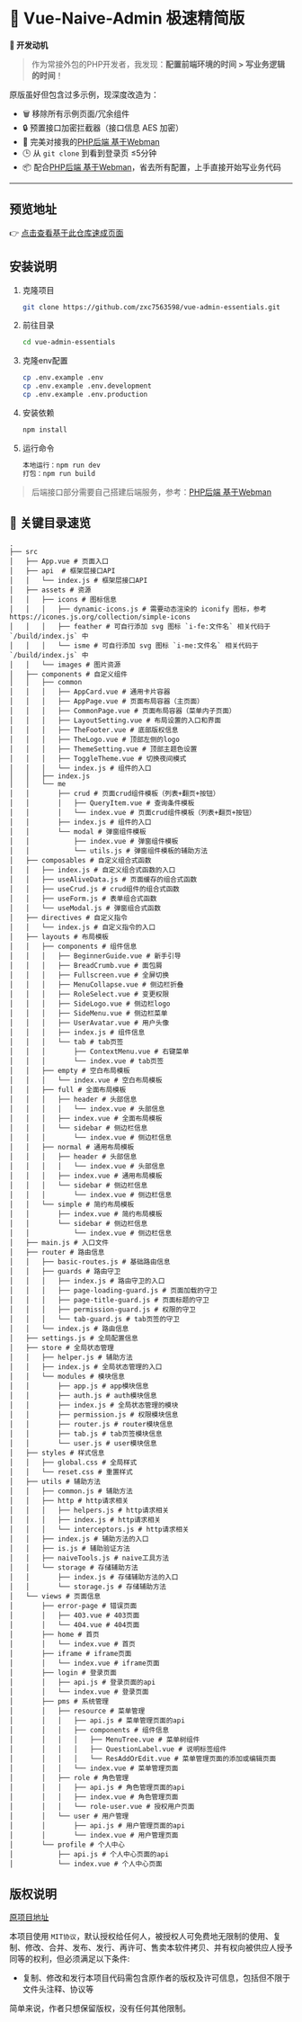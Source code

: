 # 🚀 Vue-Naive-Admin 极速精简版

**💼 开发动机**

> 作为常接外包的PHP开发者，我发现：**配置前端环境的时间 > 写业务逻辑的时间**！

原版虽好但包含过多示例，现深度改造为：

- 🗑️ 移除所有示例页面/冗余组件
- 🔒 预置接口加密拦截器（接口信息 AES 加密）
- 🤝 完美对接我的[PHP后端 基于Webman](https://github.com/zxc7563598/php-webman-essentials)
- 🕒 从 `git clone` 到看到登录页 ≤5分钟
- 📦 配合[PHP后端 基于Webman](https://github.com/zxc7563598/php-webman-essentials)，省去所有配置，上手直接开始写业务代码

---

## 预览地址

👉 [点击查看基于此仓库速成页面](https://example.com/)

## 安装说明

1. 克隆项目
   ```bash
   git clone https://github.com/zxc7563598/vue-admin-essentials.git
   ```
2. 前往目录
   ```bash
   cd vue-admin-essentials
   ```
3. 克隆env配置
   ```bash
   cp .env.example .env
   cp .env.example .env.development
   cp .env.example .env.production
   ```
4. 安装依赖
   ```bash
   npm install
   ```
5. 运行命令
   ```bash
   本地运行：npm run dev
   打包：npm run build
   ```

> 后端接口部分需要自己搭建后端服务，参考：[PHP后端 基于Webman](https://github.com/zxc7563598/php-webman-essentials)

## 📂 关键目录速览

```text
.
├── src
│   ├── App.vue # 页面入口
│   ├── api  # 框架层接口API
│   │   └── index.js # 框架层接口API
│   ├── assets # 资源
│   │   ├── icons # 图标信息
│   │   │   ├── dynamic-icons.js # 需要动态渲染的 iconify 图标，参考https://icones.js.org/collection/simple-icons
│   │   │   ├── feather # 可自行添加 svg 图标 `i-fe:文件名` 相关代码于 `/build/index.js` 中
│   │   │   └── isme # 可自行添加 svg 图标 `i-me:文件名` 相关代码于 `/build/index.js` 中
│   │   └── images # 图片资源
│   ├── components # 自定义组件
│   │   ├── common
│   │   │   ├── AppCard.vue # 通用卡片容器
│   │   │   ├── AppPage.vue # 页面布局容器（主页面）
│   │   │   ├── CommonPage.vue # 页面布局容器（菜单内子页面）
│   │   │   ├── LayoutSetting.vue # 布局设置的入口和界面
│   │   │   ├── TheFooter.vue # 底部版权信息
│   │   │   ├── TheLogo.vue # 顶部左侧的logo
│   │   │   ├── ThemeSetting.vue # 顶部主题色设置
│   │   │   ├── ToggleTheme.vue # 切换夜间模式
│   │   │   └── index.js # 组件的入口
│   │   ├── index.js
│   │   └── me
│   │       ├── crud # 页面crud组件模板（列表+翻页+按钮）
│   │       │   ├── QueryItem.vue # 查询条件模板
│   │       │   └── index.vue # 页面crud组件模板（列表+翻页+按钮）
│   │       ├── index.js # 组件的入口
│   │       └── modal # 弹窗组件模板
│   │           ├── index.vue # 弹窗组件模板
│   │           └── utils.js # 弹窗组件模板的辅助方法
│   ├── composables # 自定义组合式函数
│   │   ├── index.js # 自定义组合式函数的入口
│   │   ├── useAliveData.js # 页面缓存的组合式函数
│   │   ├── useCrud.js # crud组件的组合式函数
│   │   ├── useForm.js # 表单组合式函数
│   │   └── useModal.js # 弹窗组合式函数
│   ├── directives # 自定义指令
│   │   └── index.js # 自定义指令的入口
│   ├── layouts # 布局模板
│   │   ├── components # 组件信息
│   │   │   ├── BeginnerGuide.vue # 新手引导
│   │   │   ├── BreadCrumb.vue # 面包屑
│   │   │   ├── Fullscreen.vue # 全屏切换
│   │   │   ├── MenuCollapse.vue # 侧边栏折叠
│   │   │   ├── RoleSelect.vue # 变更权限
│   │   │   ├── SideLogo.vue # 侧边栏logo
│   │   │   ├── SideMenu.vue # 侧边栏菜单
│   │   │   ├── UserAvatar.vue # 用户头像
│   │   │   ├── index.js # 组件信息
│   │   │   └── tab # tab页签
│   │   │       ├── ContextMenu.vue # 右键菜单
│   │   │       └── index.vue # tab页签
│   │   ├── empty # 空白布局模板
│   │   │   └── index.vue # 空白布局模板
│   │   ├── full # 全面布局模板
│   │   │   ├── header # 头部信息
│   │   │   │   └── index.vue # 头部信息
│   │   │   ├── index.vue # 全面布局模板
│   │   │   └── sidebar # 侧边栏信息
│   │   │       └── index.vue # 侧边栏信息
│   │   ├── normal # 通用布局模板
│   │   │   ├── header # 头部信息
│   │   │   │   └── index.vue # 头部信息
│   │   │   ├── index.vue # 通用布局模板
│   │   │   └── sidebar # 侧边栏信息
│   │   │       └── index.vue # 侧边栏信息
│   │   └── simple # 简约布局模板
│   │       ├── index.vue # 简约布局模板
│   │       └── sidebar # 侧边栏信息
│   │           └── index.vue # 侧边栏信息
│   ├── main.js # 入口文件
│   ├── router # 路由信息
│   │   ├── basic-routes.js # 基础路由信息
│   │   ├── guards # 路由守卫
│   │   │   ├── index.js # 路由守卫的入口
│   │   │   ├── page-loading-guard.js # 页面加载的守卫
│   │   │   ├── page-title-guard.js # 页面标题的守卫
│   │   │   ├── permission-guard.js # 权限的守卫
│   │   │   └── tab-guard.js # tab页签的守卫
│   │   └── index.js # 路由信息
│   ├── settings.js # 全局配置信息
│   ├── store # 全局状态管理
│   │   ├── helper.js # 辅助方法
│   │   ├── index.js # 全局状态管理的入口
│   │   └── modules # 模块信息
│   │       ├── app.js # app模块信息
│   │       ├── auth.js # auth模块信息
│   │       ├── index.js # 全局状态管理的模块
│   │       ├── permission.js # 权限模块信息
│   │       ├── router.js # router模块信息
│   │       ├── tab.js # tab页签模块信息
│   │       └── user.js # user模块信息
│   ├── styles # 样式信息
│   │   ├── global.css # 全局样式
│   │   └── reset.css # 重置样式
│   ├── utils # 辅助方法
│   │   ├── common.js # 辅助方法
│   │   ├── http # http请求相关
│   │   │   ├── helpers.js # http请求相关
│   │   │   ├── index.js # http请求相关
│   │   │   └── interceptors.js # http请求相关
│   │   ├── index.js # 辅助方法的入口
│   │   ├── is.js # 辅助验证方法
│   │   ├── naiveTools.js # naive工具方法
│   │   └── storage # 存储辅助方法
│   │       ├── index.js # 存储辅助方法的入口
│   │       └── storage.js # 存储辅助方法
│   └── views # 页面信息
│       ├── error-page # 错误页面
│       │   ├── 403.vue # 403页面
│       │   └── 404.vue # 404页面
│       ├── home # 首页
│       │   └── index.vue # 首页
│       ├── iframe # iframe页面
│       │   └── index.vue # iframe页面
│       ├── login # 登录页面
│       │   ├── api.js # 登录页面的api
│       │   └── index.vue # 登录页面
│       ├── pms # 系统管理
│       │   ├── resource # 菜单管理
│       │   │   ├── api.js # 菜单管理页面的api
│       │   │   ├── components # 组件信息
│       │   │   │   ├── MenuTree.vue # 菜单树组件
│       │   │   │   ├── QuestionLabel.vue # 说明标签组件
│       │   │   │   └── ResAddOrEdit.vue # 菜单管理页面的添加或编辑页面
│       │   │   └── index.vue # 菜单管理页面
│       │   ├── role # 角色管理
│       │   │   ├── api.js # 角色管理页面的api
│       │   │   ├── index.vue # 角色管理页面
│       │   │   └── role-user.vue # 授权用户页面
│       │   └── user # 用户管理
│       │       ├── api.js # 用户管理页面的api
│       │       └── index.vue # 用户管理页面
│       └── profile # 个人中心
│           ├── api.js # 个人中心页面的api
│           └── index.vue # 个人中心页面
```

## 版权说明

[原项目地址](https://github.com/zclzone/vue-naive-admin)

本项目使用 `MIT协议`，默认授权给任何人，被授权人可免费地无限制的使用、复制、修改、合并、发布、发行、再许可、售卖本软件拷贝、并有权向被供应人授予同等的权利，但必须满足以下条件:

- 复制、修改和发行本项目代码需包含原作者的版权及许可信息，包括但不限于文件头注释、协议等

简单来说，作者只想保留版权，没有任何其他限制。
